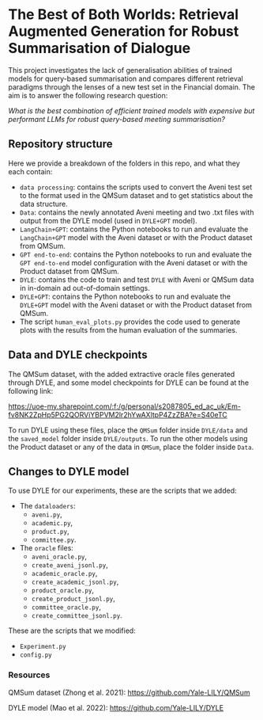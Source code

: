 # The Best of Both Worlds: Retrieval Augmented Generation for Robust Summarisation of Dialogue

This project investigates the lack of generalisation abilities of trained models for query-based summarisation and compares different retrieval paradigms through the lenses of a new test set in the Financial domain. 
The aim is to answer the following research question:

*What is the best combination of efficient trained models with expensive but
performant LLMs for robust query-based meeting summarisation?*

## Repository structure

Here we provide a breakdown of the folders in this repo, and what they each contain:

- ```‎data processing```‎: contains the scripts used to convert the Aveni test set to the format used in the QMSum dataset and to get statistics about the data structure.
- ```‎Data```‎: contains the newly annotated Aveni meeting and two .txt files with output from the DYLE model (used in ```DYLE+GPT``` model).
- ```‎LangChain+GPT```‎: contains the Python notebooks to run and evaluate the ```‎LangChain+GPT``` model with the Aveni dataset or with the Product dataset from QMSum.
- ```‎GPT end-to-end```‎: contains the Python notebooks to run and evaluate the ```‎GPT end-to-end``` model configuration with the Aveni dataset or with the Product dataset from QMSum.
- ```‎DYLE```‎: contains the code to train and test ```‎DYLE```‎ with Aveni or QMSum data in in-domain ad out-of-domain settings.
- ```‎DYLE+GPT```‎: contains the Python notebooks to run and evaluate the ```‎DYLE+GPT``` model with the Aveni dataset or with the Product dataset from QMSum.
- The script ```‎human_eval_plots.py``` provides the code used to generate plots with the results from the human evaluation of the summaries.‎
  
## Data and DYLE checkpoints

The QMSum dataset, with the added extractive oracle files generated through DYLE, and some model checkpoints for DYLE can be found at the following link:

https://uoe-my.sharepoint.com/:f:/g/personal/s2087805_ed_ac_uk/Em-fv8NK2ZpHp5PG2QORViYBPVM2lr2hYwAXltpP4ZzZBA?e=S40eTC

To run DYLE using these files, place the ```QMSum``` folder inside ```DYLE/data``` and the ```saved_model``` folder inside ```DYLE/outputs```.
To run the other models using the Product dataset or any of the data in ```QMSum```, place the folder inside ```Data```.

## Changes to DYLE model

To use DYLE for our experiments, these are the scripts that we added:

- The ```dataloaders```:
  -  ```aveni.py```,
  -  ```academic.py```,
  - ```product.py```,
  - ```committee.py```.
- The ```oracle``` files:
  - ```aveni_oracle.py```,
  - ```create_aveni_jsonl.py```,
  - ```academic_oracle.py```,
  - ```create_academic_jsonl.py```,
  - ```product_oracle.py```,
  - ```create_product_jsonl.py```,
  - ```committee_oracle.py```,
  - ```create_committee_jsonl.py```.

These are the scripts that we modified:

- ```Experiment.py```
- ```config.py```

### Resources

QMSum dataset (Zhong et al. 2021): https://github.com/Yale-LILY/QMSum

DYLE model (Mao et al. 2022): https://github.com/Yale-LILY/DYLE
